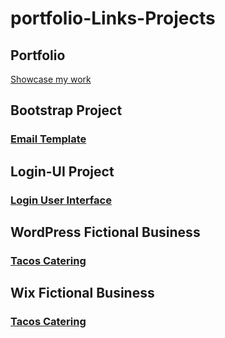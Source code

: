 # portfolio-Links-Projects
## Portfolio
[Showcase my work](href="https://amairanychavezcoho.wixsite.com/portfolio) 
## Bootstrap Project
### [Email Template]("https://achavez101.github.io/bootstrap-email-chavez/")
## Login-UI Project
### [Login User Interface]("https://achavez101.github.io/login-ui-chavez/")
## WordPress Fictional Business
### [Tacos Catering]("https://tacoschavez5.wordpress.com/")
## Wix Fictional Business
### [Tacos Catering]("https://amairanychavezcoho.wixsite.com/tacoschavez")

